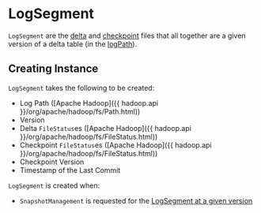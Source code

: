 # LogSegment

`LogSegment` are the [delta](#deltas) and [checkpoint](#checkpoint) files that all together are a given version of a delta table (in the [logPath](#logPath)).

## Creating Instance

`LogSegment` takes the following to be created:

* <span id="logPath"> Log Path ([Apache Hadoop]({{ hadoop.api }}/org/apache/hadoop/fs/Path.html))
* <span id="version"> Version
* <span id="deltas"> Delta `FileStatus`es ([Apache Hadoop]({{ hadoop.api }}/org/apache/hadoop/fs/FileStatus.html))
* <span id="checkpoint"> Checkpoint `FileStatus`es ([Apache Hadoop]({{ hadoop.api }}/org/apache/hadoop/fs/FileStatus.html))
* <span id="checkpointVersion"> Checkpoint Version
* <span id="lastCommitTimestamp"> Timestamp of the Last Commit

`LogSegment` is created when:

* `SnapshotManagement` is requested for the [LogSegment at a given version](SnapshotManagement.md#getLogSegmentForVersion)
